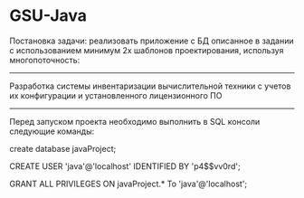 # GSU-Java

Постановка задачи: реализовать приложение с БД описанное в задании с использованием минимум 2х шаблонов проектирования, используя многопоточность: 
 
---

Разработка системы инвентаризации вычислительной техники с учетов их конфигурации и установленного лицензионного ПО 

---
Перед запуском проекта необходимо выполнить в SQL консоли следующие команды:

create database javaProject;

CREATE USER 'java'@'localhost' IDENTIFIED BY 'p4$$vv0rd';

GRANT ALL PRIVILEGES ON javaProject.* To 'java'@'localhost';
